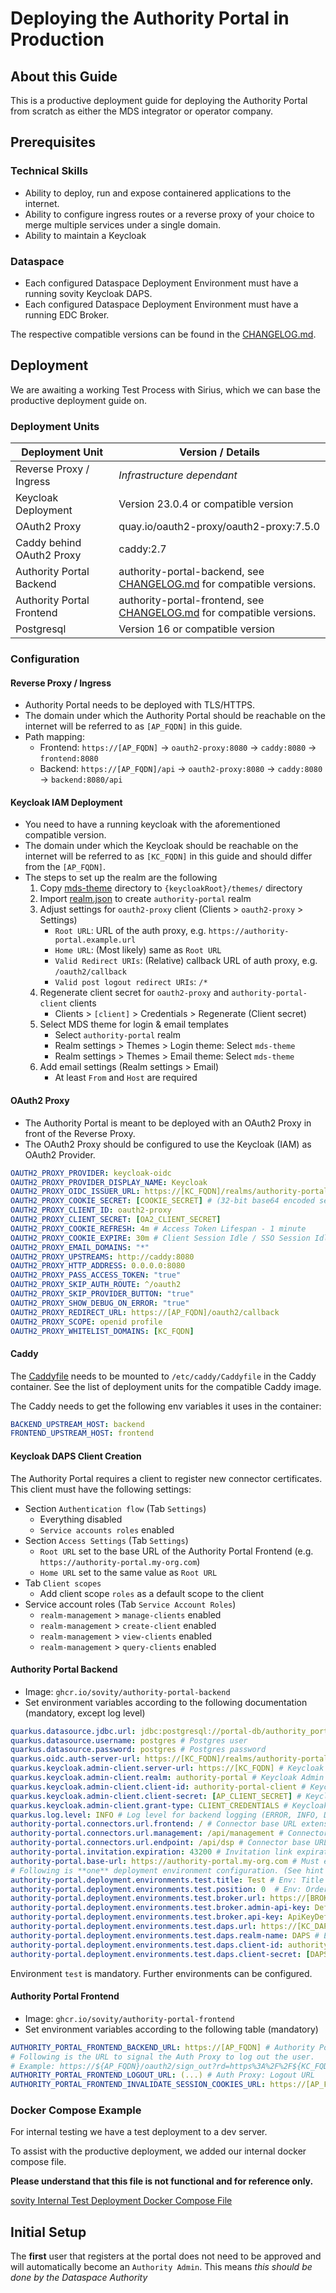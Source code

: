 Deploying the Authority Portal in Production
============

## About this Guide

This is a productive deployment guide for deploying the Authority Portal from scratch as either the MDS integrator or
operator company.

## Prerequisites

### Technical Skills

- Ability to deploy, run and expose containered applications to the internet.
- Ability to configure ingress routes or a reverse proxy of your choice to merge multiple services under a single
  domain.
- Ability to maintain a Keycloak

### Dataspace

- Each configured Dataspace Deployment Environment must have a running sovity Keycloak DAPS.
- Each configured Dataspace Deployment Environment must have a running EDC Broker.

The respective compatible versions can be found in the [CHANGELOG.md](../../../../CHANGELOG.md).

## Deployment

We are awaiting a working Test Process with Sirius, which we can base the productive deployment guide on.

### Deployment Units

| Deployment Unit           | Version / Details                                                                                 |
|---------------------------|---------------------------------------------------------------------------------------------------|
| Reverse Proxy / Ingress   | _Infrastructure dependant_                                                                        |
| Keycloak Deployment       | Version 23.0.4 or compatible version                                                              |
| OAuth2 Proxy              | quay.io/oauth2-proxy/oauth2-proxy:7.5.0                                                           |
| Caddy behind OAuth2 Proxy | caddy:2.7                                                                                         |
| Authority Portal Backend  | authority-portal-backend, see [CHANGELOG.md](../../../../CHANGELOG.md) for compatible versions.   |
| Authority Portal Frontend | authority-portal-frontend, see  [CHANGELOG.md](../../../../CHANGELOG.md) for compatible versions. |
| Postgresql                | Version 16 or compatible version                                                                  |

### Configuration

#### Reverse Proxy / Ingress

- Authority Portal needs to be deployed with TLS/HTTPS.
- The domain under which the Authority Portal should be reachable on the internet will be referred to as `[AP_FQDN]` in this
  guide.
- Path mapping: 
  - Frontend: `https://[AP_FQDN]` -> `oauth2-proxy:8080` -> `caddy:8080` -> `frontend:8080`
  - Backend: `https://[AP_FQDN]/api` -> `oauth2-proxy:8080` -> `caddy:8080` -> `backend:8080/api`

#### Keycloak IAM Deployment

- You need to have a running keycloak with the aforementioned compatible version.
- The domain under which the Keycloak should be reachable on the internet will be referred to as `[KC_FQDN]` in this
  guide and should differ from the `[AP_FQDN]`.
- The steps to set up the realm are the following
   1. Copy [mds-theme](../../../../authority-portal-keycloak/mds-theme) directory to `{keycloakRoot}/themes/` directory
   2. Import [realm.json](../../../../authority-portal-backend/authority-portal-quarkus/src/main/resources/realm.json) to create `authority-portal` realm
   3. Adjust settings for `oauth2-proxy` client (Clients > `oauth2-proxy` > Settings)
      - `Root URL`: URL of the auth proxy, e.g. `https://authority-portal.example.url`
      - `Home URL`: (Most likely) same as `Root URL`
      - `Valid Redirect URIs`: (Relative) callback URL of auth proxy, e.g. `/oauth2/callback`
      - `Valid post logout redirect URIs`: `/*`
   4. Regenerate client secret for `oauth2-proxy` and `authority-portal-client` clients
      - Clients > `[client]` > Credentials > Regenerate (Client secret)
   5. Select MDS theme for login & email templates
      - Select `authority-portal` realm
      - Realm settings > Themes > Login theme: Select `mds-theme`
      - Realm settings > Themes > Email theme: Select `mds-theme`
   6. Add email settings (Realm settings > Email)
      - At least `From` and `Host` are required

#### OAuth2 Proxy

- The Authority Portal is meant to be deployed with an OAuth2 Proxy in front of the Reverse Proxy.
- The OAuth2 Proxy should be configured to use the Keycloak (IAM) as OAuth2 Provider.  

```yaml
OAUTH2_PROXY_PROVIDER: keycloak-oidc
OAUTH2_PROXY_PROVIDER_DISPLAY_NAME: Keycloak
OAUTH2_PROXY_OIDC_ISSUER_URL: https://[KC_FQDN]/realms/authority-portal
OAUTH2_PROXY_COOKIE_SECRET: [COOKIE_SECRET] # (32-bit base64 encoded secret)
OAUTH2_PROXY_CLIENT_ID: oauth2-proxy
OAUTH2_PROXY_CLIENT_SECRET: [OA2_CLIENT_SECRET]
OAUTH2_PROXY_COOKIE_REFRESH: 4m # Access Token Lifespan - 1 minute
OAUTH2_PROXY_COOKIE_EXPIRE: 30m # Client Session Idle / SSO Session Idle
OAUTH2_PROXY_EMAIL_DOMAINS: "*"
OAUTH2_PROXY_UPSTREAMS: http://caddy:8080
OAUTH2_PROXY_HTTP_ADDRESS: 0.0.0.0:8080
OAUTH2_PROXY_PASS_ACCESS_TOKEN: "true"
OAUTH2_PROXY_SKIP_AUTH_ROUTE: ^/oauth2
OAUTH2_PROXY_SKIP_PROVIDER_BUTTON: "true"
OAUTH2_PROXY_SHOW_DEBUG_ON_ERROR: "true"
OAUTH2_PROXY_REDIRECT_URL: https://[AP_FQDN]/oauth2/callback
OAUTH2_PROXY_SCOPE: openid profile
OAUTH2_PROXY_WHITELIST_DOMAINS: [KC_FQDN]
```

#### Caddy

The [Caddyfile](../sirius/remote/Caddyfile) needs to be mounted to `/etc/caddy/Caddyfile` in the Caddy container.
See the list of deployment units for the compatible Caddy image.

The Caddy needs to get the following env variables it uses in the container:

```yaml
BACKEND_UPSTREAM_HOST: backend
FRONTEND_UPSTREAM_HOST: frontend
```

#### Keycloak DAPS Client Creation

The Authority Portal requires a client to register new connector certificates.
This client must have the following settings:

- Section `Authentication flow` (Tab `Settings`)
  - Everything disabled
  - `Service accounts roles` enabled
- Section `Access Settings` (Tab `Settings`)
  - `Root URL` set to the base URL of the Authority Portal Frontend (e.g. `https://authority-portal.my-org.com`)
  - `Home URL` set to the same value as `Root URL`
- Tab `Client scopes`
  - Add client scope `roles` as a default scope to the client
- Service account roles (Tab `Service Account Roles`)
  - `realm-management` > `manage-clients` enabled
  - `realm-management` > `create-client` enabled
  - `realm-management` > `view-clients` enabled
  - `realm-management` > `query-clients` enabled

#### Authority Portal Backend

- Image: `ghcr.io/sovity/authority-portal-backend`
- Set environment variables according to the following documentation (mandatory, except log level)

```yaml
quarkus.datasource.jdbc.url: jdbc:postgresql://portal-db/authority_portal # Postgres URL
quarkus.datasource.username: postgres # Postgres user
quarkus.datasource.password: postgres # Postgres password
quarkus.oidc.auth-server-url: https://[KC_FQDN]/realms/authority-portal # Base URL of the OIDC server (Keycloak). Must contain the '/realms/{realm}' part of the URL
quarkus.keycloak.admin-client.server-url: https://[KC_FQDN] # Keycloak Admin Client: Server URL
quarkus.keycloak.admin-client.realm: authority-portal # Keycloak Admin Client: Realm
quarkus.keycloak.admin-client.client-id: authority-portal-client # Keycloak Admin Client: Client ID
quarkus.keycloak.admin-client.client-secret: [AP_CLIENT_SECRET] # Keycloak Admin Client: Client secret
quarkus.keycloak.admin-client.grant-type: CLIENT_CREDENTIALS # Keycloak Admin Client: Grant type
quarkus.log.level: INFO # Log level for backend logging (ERROR, INFO, DEBUG, etc). Docs: https://quarkus.io/guides/logging
authority-portal.connectors.url.frontend: / # Connector base URL extension: Frontend path
authority-portal.connectors.url.management: /api/management # Connector base URL exception: Managemant API path
authority-portal.connectors.url.endpoint: /api/dsp # Connector base URL extension: Endpoint path (primarly used by broker)
authority-portal.invitation.expiration: 43200 # Invitation link expiration time in seconds. (Must equal the value in Keycloak configuration)
authority-portal.base-url: https://authority-portal.my-org.com # Must equal the root URL/home URl from the Keycloak configuration - see above)
# Following is **one** deployment environment configuration. (See hint below)
authority-portal.deployment.environments.test.title: Test # Env: Title of the deployment environment configuration
authority-portal.deployment.environments.test.position: 0  # Env: Order of environments, from 0 (default) to n (least important)
authority-portal.deployment.environments.test.broker.url: https://[BROKER_FQDN] # Env: Broker URL
authority-portal.deployment.environments.test.broker.admin-api-key: DefaultBrokerServerAdminApiKey # Env: Broker Admin API key
authority-portal.deployment.environments.test.broker.api-key: ApiKeyDefaultValue # Env: Broker API key
authority-portal.deployment.environments.test.daps.url: https://[KC_DAPS_FQDN] # Env: DAPS URL
authority-portal.deployment.environments.test.daps.realm-name: DAPS # Env: DAPS realm name
authority-portal.deployment.environments.test.daps.client-id: authority-portal # Env: DAPS client ID
authority-portal.deployment.environments.test.daps.client-secret: [DAPS_CLIENT_SECRET] # Env: DAPS client secret
```

Environment `test` is mandatory. Further environments can be configured.

#### Authority Portal Frontend

- Image: `ghcr.io/sovity/authority-portal-frontend`
- Set environment variables according to the following table (mandatory)

```yaml
AUTHORITY_PORTAL_FRONTEND_BACKEND_URL: https://[AP_FQDN] # Authority Portal URL
# Following is the URL to signal the Auth Proxy to log out the user.
# Example: https://${AP_FQDN}/oauth2/sign_out?rd=https%3A%2F%2F${KC_FQDN}%2Frealms%2Fauthority-portal%2Fprotocol%2Fopenid-connect%2Flogout%3Fclient_id%3Doauth2-proxy%26post_logout_redirect_uri%3Dhttps%253A%252F%252F${AP_FQDN}
AUTHORITY_PORTAL_FRONTEND_LOGOUT_URL: (...) # Auth Proxy: Logout URL
AUTHORITY_PORTAL_FRONTEND_INVALIDATE_SESSION_COOKIES_URL: https://[AP_FQDN]/oauth2/sign_out # Auth Proxy: URL to invalidate sessions cookies
```

### Docker Compose Example

For internal testing we have a test deployment to a dev server.

To assist with the productive deployment, we added our internal docker compose file. 

**Please understand that this file is not functional and for reference only.**

[sovity Internal Test Deployment Docker Compose File](../sirius/remote/docker-compose.yaml)

## Initial Setup

The **first** user that registers at the portal does not need to be approved and will automatically become an `Authority Admin`.
This means *this should be done by the Dataspace Authority*
